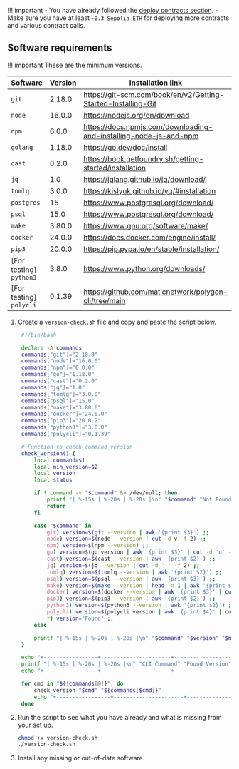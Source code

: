 !!! important
    - You have already followed the [deploy contracts section](../contracts/prerequisites.md).
    - Make sure you have at least `~0.3 Sepolia ETH` for deploying more contracts and various contract calls.

## Software requirements

!!! important
    These are the minimum versions.

| Software | Version | Installation link |
| --- | --- | --- |
| `git` | 2.18.0 | https://git-scm.com/book/en/v2/Getting-Started-Installing-Git |
| `node` | 16.0.0 | https://nodejs.org/en/download |
| `npm` | 6.0.0 | https://docs.npmjs.com/downloading-and-installing-node-js-and-npm |
| `golang` | 1.18.0 | https://go.dev/doc/install |
| `cast` | 0.2.0 | https://book.getfoundry.sh/getting-started/installation |
| `jq` | 1.0 | https://jqlang.github.io/jq/download/ |
| `tomlq` | 3.0.0 | https://kislyuk.github.io/yq/#installation |
| `postgres` | 15 | https://www.postgresql.org/download/ |
| `psql` | 15.0 | https://www.postgresql.org/download/ |
| `make` | 3.80.0 | https://www.gnu.org/software/make/ |
| `docker` | 24.0.0 | https://docs.docker.com/engine/install/ |
| `pip3` | 20.0.0 | https://pip.pypa.io/en/stable/installation/ |
| [For testing] `python3` | 3.8.0 | https://www.python.org/downloads/ |
| [For testing] `polycli` | 0.1.39 | https://github.com/maticnetwork/polygon-cli/tree/main |

1. Create a `version-check.sh` file and copy and paste the script below. 

   ```bash
    #!/bin/bash

    declare -A commands
    commands["git"]="2.18.0"
    commands["node"]="16.0.0"
    commands["npm"]="6.0.0"
    commands["go"]="1.18.0"
    commands["cast"]="0.2.0"
    commands["jq"]="1.0"
    commands["tomlq"]="3.0.0"
    commands["psql"]="15.0"
    commands["make"]="3.80.0"
    commands["docker"]="24.0.0"
    commands["pip3"]="20.0.2"
    commands["python3"]="3.8.0"
    commands["polycli"]="0.1.39"

    # Function to check command version
    check_version() {
        local command=$1
        local min_version=$2
        local version
        local status

        if ! command -v "$command" &> /dev/null; then
            printf "| %-15s | %-20s | %-20s |\n" "$command" "Not Found" "$min_version"
            return
        fi

        case "$command" in
            git) version=$(git --version | awk '{print $3}') ;;
            node) version=$(node --version | cut -d v -f 2) ;;
            npm) version=$(npm --version) ;;
            go) version=$(go version | awk '{print $3}' | cut -d 'o' -f 2) ;;
            cast) version=$(cast --version | awk '{print $2}') ;;
            jq) version=$(jq --version | cut -d '-' -f 2) ;;
            tomlq) version=$(tomlq --version | awk '{print $2}') ;;
            psql) version=$(psql --version | awk '{print $3}') ;;
            make) version=$(make --version | head -n 1 | awk '{print $3}') ;;
            docker) version=$(docker --version | awk '{print $3}' | cut -d ',' -f 1) ;;
            pip3) version=$(pip3 --version | awk '{print $2}') ;;
            python3) version=$(python3 --version | awk '{print $2}') ;;
            polycli) version=$(polycli version | awk '{print $4}' | cut -d '-' -f 1 | sed 's/v//') ;;
            *) version="Found" ;;
        esac

        printf "| %-15s | %-20s | %-20s |\n" "$command" "$version" "$min_version"
    }

    echo "+-----------------+----------------------+----------------------+"
    printf "| %-15s | %-20s | %-20s |\n" "CLI Command" "Found Version" "Minimum Version"
    echo "+-----------------+----------------------+----------------------+"

    for cmd in "${!commands[@]}"; do
        check_version "$cmd" "${commands[$cmd]}"
        echo "+-----------------+----------------------+----------------------+"
    done
    ```
    
2. Run the script to see what you have already and what is missing from your set up.
    
    ```bash
    chmod +x version-check.sh
    ./version-check.sh
    ```

3. Install any missing or out-of-date software.